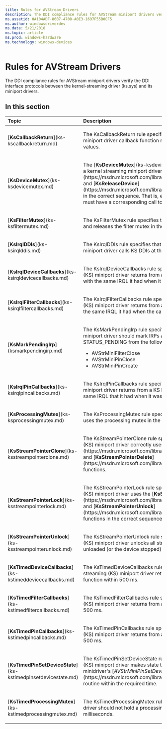 ```yaml
---
title: Rules for AVStream Drivers
description: The DDI compliance rules for AVStream miniport drivers verify the DDI interface protocols between the kernel-streaming driver (ks.sys) and its miniport drivers.
ms.assetid: 0A104ADF-8607-4708-A0E3-1697F55B0CF5
ms.author: windowsdriverdev
ms.date: 5/21/2018
ms.topic: article
ms.prod: windows-hardware
ms.technology: windows-devices
---
```


# Rules for AVStream Drivers


The DDI compliance rules for AVStream miniport drivers verify the DDI interface protocols between the kernel-streaming driver (ks.sys) and its miniport drivers.

## In this section


<table>
<colgroup>
<col width="50%" />
<col width="50%" />
</colgroup>
<thead>
<tr class="header">
<th align="left">Topic</th>
<th align="left">Description</th>
</tr>
</thead>
<tbody>
<tr class="odd">
<td align="left"><p>[<strong>KsCallbackReturn</strong>](ks-kscallbackreturn.md)</p></td>
<td align="left"><p>The KsCallbackReturn rule specifies that a kernel-streaming (KS) miniport driver callback function returns only allowed status values.</p></td>
</tr>
<tr class="even">
<td align="left"><p>[<strong>KsDeviceMutex</strong>](ks-ksdevicemutex.md)</p></td>
<td align="left"><p>The [<strong>KsDeviceMutex</strong>](ks-ksdevicemutex.md) rule specifies that a kernel streaming miniport driver uses [<strong>KsAcquireDevice</strong>](https://msdn.microsoft.com/library/windows/hardware/ff560911) and [<strong>KsReleaseDevice</strong>](https://msdn.microsoft.com/library/windows/hardware/ff566783) in the correct sequence. That is, every call to <strong>KsAcquireDevice</strong> must have a corresponding call to <strong>KsReleaseDevice</strong>.</p></td>
</tr>
<tr class="odd">
<td align="left"><p>[<strong>KsFilterMutex</strong>](ks-ksfiltermutex.md)</p></td>
<td align="left"><p>The KsFilterMutex rule specifies that a KS miniport driver acquires and releases the filter mutex in the correct sequence.</p></td>
</tr>
<tr class="even">
<td align="left"><p>[<strong>KsIrqlDDIs</strong>](ks-ksirqlddis.md)</p></td>
<td align="left"><p>The KsIrqlDDIs rule specifies that a kernel-streaming (KS) miniport driver calls KS DDIs at the correct IRQL level.</p></td>
</tr>
<tr class="odd">
<td align="left"><p>[<strong>KsIrqlDeviceCallbacks</strong>](ks-ksirqldevicecallbacks.md)</p></td>
<td align="left"><p>The KsIrqlDeviceCallbacks rule specifies that a kernel-streaming (KS) miniport driver returns from a KS device callback function with the same IRQL it had when it was called.</p></td>
</tr>
<tr class="even">
<td align="left"><p>[<strong>KsIrqlFilterCallbacks</strong>](ks-ksirqlfiltercallbacks.md)</p></td>
<td align="left"><p>The KsIrqlFilterCallbacks rule specifies that a kernel-streaming (KS) miniport driver returns from a KS filter callback function with the same IRQL it had when the callback function was called.</p></td>
</tr>
<tr class="odd">
<td align="left"><p>[<strong>KsMarkPendingIrp</strong>](ksmarkpendingirp.md)</p></td>
<td align="left"><p>The KsMarkPendingIrp rule specifies that a kernel-stream (KS) miniport driver should mark IRPs as pending when returning with STATUS_PENDING from the following callback functions:</p>
<ul>
<li>AVStrMiniFilterClose</li>
<li>AVStrMiniPinClose</li>
<li>AVStrMiniPinCreate</li>
</ul></td>
</tr>
<tr class="even">
<td align="left"><p>[<strong>KsIrqlPinCallbacks</strong>](ks-ksirqlpincallbacks.md)</p></td>
<td align="left"><p>The KsIrqlPinCallbacks rule specifies that a kernel-stream (KS) miniport driver returns from a KS Pin callback function with the same IRQL that it had when it was called.</p></td>
</tr>
<tr class="odd">
<td align="left"><p>[<strong>KsProcessingMutex</strong>](ks-ksprocessingmutex.md)</p></td>
<td align="left"><p>The KsProcessingMutex rule specifies that a KS miniport driver uses the processing mutex in the correct sequence:</p></td>
</tr>
<tr class="even">
<td align="left"><p>[<strong>KsStreamPointerClone</strong>](ks-ksstreampointerclone.md)</p></td>
<td align="left"><p>The KsStreamPointerClone rule specifies that a kernel-stream (KS) miniport driver correctly uses the [<strong>KsStreamPointerClone</strong>](https://msdn.microsoft.com/library/windows/hardware/ff567129) and [<strong>KsStreamPointerDelete</strong>](https://msdn.microsoft.com/library/windows/hardware/ff567130) functions.</p></td>
</tr>
<tr class="odd">
<td align="left"><p>[<strong>KsStreamPointerLock</strong>](ks-ksstreampointerlock.md)</p></td>
<td align="left"><p>The KsStreamPointerLock rule specifies that a kernel-streaming (KS) miniport driver uses the [<strong>KsStreamPointerLock</strong>](https://msdn.microsoft.com/library/windows/hardware/ff567134) and [<strong>KsStreamPointerUnlock</strong>](https://msdn.microsoft.com/library/windows/hardware/ff567137) functions in the correct sequence.</p></td>
</tr>
<tr class="even">
<td align="left"><p>[<strong>KsStreamPointerUnlock</strong>](ks-ksstreampointerunlock.md)</p></td>
<td align="left"><p>The KsStreamPointerUnlock rule specifies that a kernel-streaming (KS) miniport driver unlocks all stream pointers before the driver is unloaded (or the device stopped).</p></td>
</tr>
<tr class="odd">
<td align="left"><p>[<strong>KsTimedDeviceCallbacks</strong>](ks-kstimeddevicecallbacks.md)</p></td>
<td align="left"><p>The KsTimedDeviceCallbacks rule specifies that a kernel-streaming (KS) miniport driver returns from a device callback function within 500 ms.</p></td>
</tr>
<tr class="even">
<td align="left"><p>[<strong>KsTimedFilterCallbacks</strong>](ks-kstimedfiltercallbacks.md)</p></td>
<td align="left"><p>The KsTimedFilterCallbacks rule specifies that a kernel-streaming (KS) miniport driver returns from a filter callback function within 500 ms.</p></td>
</tr>
<tr class="odd">
<td align="left"><p>[<strong>KsTimedPinCallbacks</strong>](ks-kstimedpincallbacks.md)</p></td>
<td align="left"><p>The KsTimedPinCallbacks rule specifies that a kernel-streaming (KS) miniport driver returns from a pin callback function within 500 ms.</p></td>
</tr>
<tr class="even">
<td align="left"><p>[<strong>KsTimedPinSetDeviceState</strong>](ks-kstimedpinsetdevicestate.md)</p></td>
<td align="left"><p>The KsTimedPinSetDeviceState rule specifies that a AVStream (KS) miniport driver makes state transitions using the AVStream minidriver's [<em>AVStrMiniPinSetDeviceState</em>](https://msdn.microsoft.com/library/windows/hardware/ff556359) routine within the required time.</p></td>
</tr>
<tr class="odd">
<td align="left"><p>[<strong>KsTimedProcessingMutex</strong>](ks-kstimedprocessingmutex.md)</p></td>
<td align="left"><p>The KsTimedProcessingMutex rule specifies that a KS miniport driver should not hold a processing mutex for more than 100 milliseconds.</p></td>
</tr>
</tbody>
</table>

 

 

 





